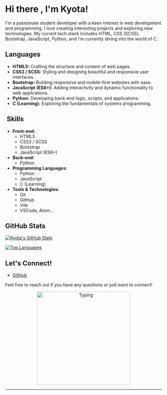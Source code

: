 # Hi there , I'm Kyota!

I'm a passionate student developer with a keen interest in web development and programming. I love creating interesting projects and exploring new technologies. My current tech stack includes HTML, CSS (SCSS), Bootstrap, JavaScript, Python, and I'm currently diving into the world of C.

##  Languages 

* **HTML5:** Crafting the structure and content of web pages.
* **CSS3 / SCSS:** Styling and designing beautiful and responsive user interfaces.
* **Bootstrap:** Building responsive and mobile-first websites with ease.
* **JavaScript (ES6+):** Adding interactivity and dynamic functionality to web applications.
* **Python:** Developing back-end logic, scripts, and applications.
* **C (Learning):** Exploring the fundamentals of systems programming.


## ️ Skills

* **Front-end:**
    * HTML5
    * CSS3 / SCSS
    * Bootstrap
    * JavaScript (ES6+)
* **Back-end:**
    * Python
* **Programming Languages:**
    * Python
    * JavaScript
    * C (Learning)
* **Tools & Technologies:**
    * Git
    * GitHub
    * Vite
    * VSCode, Atom... 

##  GitHub Stats

[![Kyota's GitHub Stats](https://github-readme-stats.vercel.app/api?username=xkyota&show_icons=true&theme=radical)](https://github.com/xkyota)

[![Top Languages](https://github-readme-stats.vercel.app/api/top-langs/?username=xkyota&layout=compact&theme=radical)](https://github.com/xkyota)

##  Let's Connect!

* [GitHub](https://github.com/xkyota)


Feel free to reach out if you have any questions or just want to connect!
<p align="center" >  
  <img src="https://github.com/xkyota/xkyota/blob/main/coding-typing.gif" alt="Typing" width="300">
</p>

*************
